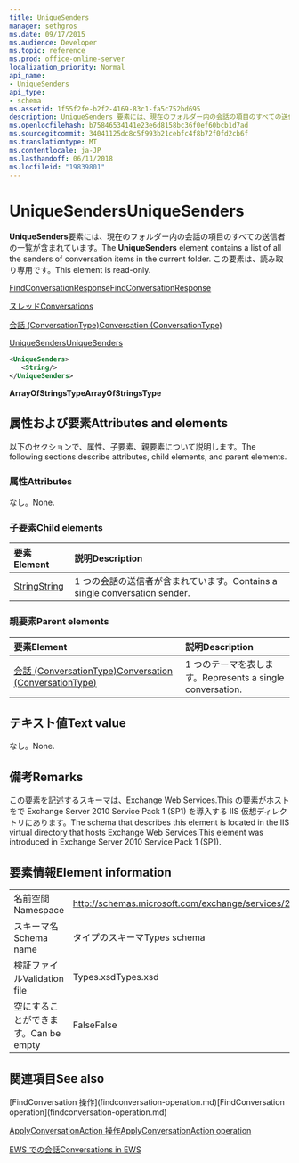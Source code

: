 ```yaml
---
title: UniqueSenders
manager: sethgros
ms.date: 09/17/2015
ms.audience: Developer
ms.topic: reference
ms.prod: office-online-server
localization_priority: Normal
api_name:
- UniqueSenders
api_type:
- schema
ms.assetid: 1f55f2fe-b2f2-4169-83c1-fa5c752bd695
description: UniqueSenders 要素には、現在のフォルダー内の会話の項目のすべての送信者の一覧が含まれています。 この要素は、読み取り専用です。
ms.openlocfilehash: b75846534141e23e6d8158bc36f0ef60bcb1d7ad
ms.sourcegitcommit: 34041125dc8c5f993b21cebfc4f8b72f0fd2cb6f
ms.translationtype: MT
ms.contentlocale: ja-JP
ms.lasthandoff: 06/11/2018
ms.locfileid: "19839801"
---
```

# <a name="uniquesenders"></a><span data-ttu-id="006fd-104">UniqueSenders</span><span class="sxs-lookup"><span data-stu-id="006fd-104">UniqueSenders</span></span>

<span data-ttu-id="006fd-105">**UniqueSenders**要素には、現在のフォルダー内の会話の項目のすべての送信者の一覧が含まれています。</span><span class="sxs-lookup"><span data-stu-id="006fd-105">The **UniqueSenders** element contains a list of all the senders of conversation items in the current folder.</span></span> <span data-ttu-id="006fd-106">この要素は、読み取り専用です。</span><span class="sxs-lookup"><span data-stu-id="006fd-106">This element is read-only.</span></span> 
  
[<span data-ttu-id="006fd-107">FindConversationResponse</span><span class="sxs-lookup"><span data-stu-id="006fd-107">FindConversationResponse</span></span>](findconversationresponse.md)
  
[<span data-ttu-id="006fd-108">スレッド</span><span class="sxs-lookup"><span data-stu-id="006fd-108">Conversations</span></span>](conversations-ex15websvcsotherref.md)
  
[<span data-ttu-id="006fd-109">会話 (ConversationType)</span><span class="sxs-lookup"><span data-stu-id="006fd-109">Conversation (ConversationType)</span></span>](conversation-conversationtype.md)
  
[<span data-ttu-id="006fd-110">UniqueSenders</span><span class="sxs-lookup"><span data-stu-id="006fd-110">UniqueSenders</span></span>](uniquesenders.md)
  
```XML
<UniqueSenders>
   <String/>
</UniqueSenders>
```

 <span data-ttu-id="006fd-111">**ArrayOfStringsType**</span><span class="sxs-lookup"><span data-stu-id="006fd-111">**ArrayOfStringsType**</span></span>
## <a name="attributes-and-elements"></a><span data-ttu-id="006fd-112">属性および要素</span><span class="sxs-lookup"><span data-stu-id="006fd-112">Attributes and elements</span></span>

<span data-ttu-id="006fd-113">以下のセクションで、属性、子要素、親要素について説明します。</span><span class="sxs-lookup"><span data-stu-id="006fd-113">The following sections describe attributes, child elements, and parent elements.</span></span>
  
### <a name="attributes"></a><span data-ttu-id="006fd-114">属性</span><span class="sxs-lookup"><span data-stu-id="006fd-114">Attributes</span></span>

<span data-ttu-id="006fd-115">なし。</span><span class="sxs-lookup"><span data-stu-id="006fd-115">None.</span></span>
  
### <a name="child-elements"></a><span data-ttu-id="006fd-116">子要素</span><span class="sxs-lookup"><span data-stu-id="006fd-116">Child elements</span></span>

|<span data-ttu-id="006fd-117">**要素**</span><span class="sxs-lookup"><span data-stu-id="006fd-117">**Element**</span></span>|<span data-ttu-id="006fd-118">**説明**</span><span class="sxs-lookup"><span data-stu-id="006fd-118">**Description**</span></span>|
|:-----|:-----|
|[<span data-ttu-id="006fd-119">String</span><span class="sxs-lookup"><span data-stu-id="006fd-119">String</span></span>](string.md) <br/> |<span data-ttu-id="006fd-120">1 つの会話の送信者が含まれています。</span><span class="sxs-lookup"><span data-stu-id="006fd-120">Contains a single conversation sender.</span></span>  <br/> |
   
### <a name="parent-elements"></a><span data-ttu-id="006fd-121">親要素</span><span class="sxs-lookup"><span data-stu-id="006fd-121">Parent elements</span></span>

|<span data-ttu-id="006fd-122">**要素**</span><span class="sxs-lookup"><span data-stu-id="006fd-122">**Element**</span></span>|<span data-ttu-id="006fd-123">**説明**</span><span class="sxs-lookup"><span data-stu-id="006fd-123">**Description**</span></span>|
|:-----|:-----|
|[<span data-ttu-id="006fd-124">会話 (ConversationType)</span><span class="sxs-lookup"><span data-stu-id="006fd-124">Conversation (ConversationType)</span></span>](conversation-conversationtype.md) <br/> |<span data-ttu-id="006fd-125">1 つのテーマを表します。</span><span class="sxs-lookup"><span data-stu-id="006fd-125">Represents a single conversation.</span></span>  <br/> |
   
## <a name="text-value"></a><span data-ttu-id="006fd-126">テキスト値</span><span class="sxs-lookup"><span data-stu-id="006fd-126">Text value</span></span>

<span data-ttu-id="006fd-127">なし。</span><span class="sxs-lookup"><span data-stu-id="006fd-127">None.</span></span>
  
## <a name="remarks"></a><span data-ttu-id="006fd-128">備考</span><span class="sxs-lookup"><span data-stu-id="006fd-128">Remarks</span></span>

<span data-ttu-id="006fd-129">この要素を記述するスキーマは、Exchange Web Services.This の要素がホストをで Exchange Server 2010 Service Pack 1 (SP1) を導入する IIS 仮想ディレクトリにあります。</span><span class="sxs-lookup"><span data-stu-id="006fd-129">The schema that describes this element is located in the IIS virtual directory that hosts Exchange Web Services.This element was introduced in Exchange Server 2010 Service Pack 1 (SP1).</span></span>
  
## <a name="element-information"></a><span data-ttu-id="006fd-130">要素情報</span><span class="sxs-lookup"><span data-stu-id="006fd-130">Element information</span></span>

|||
|:-----|:-----|
|<span data-ttu-id="006fd-131">名前空間</span><span class="sxs-lookup"><span data-stu-id="006fd-131">Namespace</span></span>  <br/> |http://schemas.microsoft.com/exchange/services/2006/types  <br/> |
|<span data-ttu-id="006fd-132">スキーマ名</span><span class="sxs-lookup"><span data-stu-id="006fd-132">Schema name</span></span>  <br/> |<span data-ttu-id="006fd-133">タイプのスキーマ</span><span class="sxs-lookup"><span data-stu-id="006fd-133">Types schema</span></span>  <br/> |
|<span data-ttu-id="006fd-134">検証ファイル</span><span class="sxs-lookup"><span data-stu-id="006fd-134">Validation file</span></span>  <br/> |<span data-ttu-id="006fd-135">Types.xsd</span><span class="sxs-lookup"><span data-stu-id="006fd-135">Types.xsd</span></span>  <br/> |
|<span data-ttu-id="006fd-136">空にすることができます。</span><span class="sxs-lookup"><span data-stu-id="006fd-136">Can be empty</span></span>  <br/> |<span data-ttu-id="006fd-137">False</span><span class="sxs-lookup"><span data-stu-id="006fd-137">False</span></span>  <br/> |
   
## <a name="see-also"></a><span data-ttu-id="006fd-138">関連項目</span><span class="sxs-lookup"><span data-stu-id="006fd-138">See also</span></span>



<span data-ttu-id="006fd-139">
  [FindConversation 操作](findconversation-operation.md)</span><span class="sxs-lookup"><span data-stu-id="006fd-139">[FindConversation operation](findconversation-operation.md)</span></span>
  
[<span data-ttu-id="006fd-140">ApplyConversationAction 操作</span><span class="sxs-lookup"><span data-stu-id="006fd-140">ApplyConversationAction operation</span></span>](applyconversationaction-operation.md)


[<span data-ttu-id="006fd-141">EWS での会話</span><span class="sxs-lookup"><span data-stu-id="006fd-141">Conversations in EWS</span></span>](http://msdn.microsoft.com/library/91e64629-db6c-4c94-9dcb-d386232e8467%28Office.15%29.aspx)

